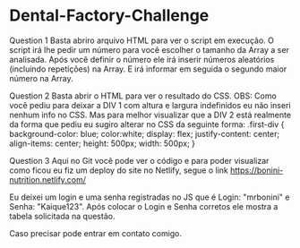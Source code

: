 # Dental-Factory-Challenge

Question 1
  Basta abriro arquivo HTML para ver o script em execução. 
  O script irá lhe pedir um número para você escolher o tamanho da Array a ser analisada. Após você definir o número
  ele irá inserir números aleatórios (incluindo repetições) na Array. E irá informar em seguida o segundo maior número na Array.

Question 2
  Basta abrir o HTML para ver o resultado do CSS.
  OBS: Como você pediu para deixar a DIV 1 com altura e largura indefinidos eu não inseri nenhum info no CSS. Mas para melhor visualizar que a DIV 2 está realmente da forma que pediu eu sugiro alterar no CSS da seguinte forma:
  .first-div {
    background-color: blue;
    color:white;
    display: flex;
    justify-content: center;
    align-items: center;
    height: 500px;
    width: 500px;
}

Question 3
  Aqui no Git você pode ver o código e para poder visualizar como ficou eu fiz um deploy do site no Netlify, segue o link
  https://bonini-nutrition.netlify.com/
  
  Eu deixei um login e uma senha registradas no JS que é Login: "mrbonini" e Senha: "Kaique123". Após colocar o Login e Senha corretos ele mostra a tabela solicitada na questão.
  
 Caso precisar pode entrar em contato comigo.
  
